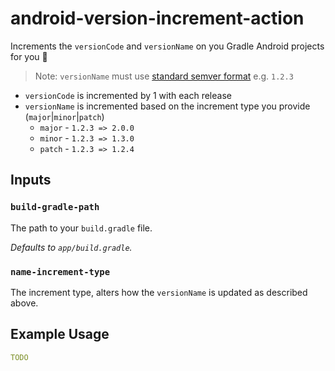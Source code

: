 # android-version-increment-action

Increments the `versionCode` and `versionName` on you Gradle Android projects for you :tada:

> Note: `versionName` must use [standard semver format](https://semver.org/) e.g. `1.2.3`

* `versionCode` is incremented by 1 with each release
* `versionName` is incremented based on the increment type you provide (`major`|`minor`|`patch`)
  * `major` - `1.2.3 => 2.0.0`
  * `minor` - `1.2.3 => 1.3.0`
  * `patch` - `1.2.3 => 1.2.4` 

## Inputs

### `build-gradle-path`

The path to your `build.gradle` file.

_Defaults to `app/build.gradle`._

### `name-increment-type`

The increment type, alters how the `versionName` is updated as described above.

## Example Usage

```yaml
TODO
```
